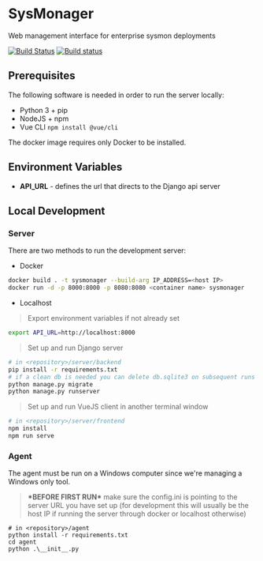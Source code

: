 # SysMonager
Web management interface for enterprise sysmon deployments

[![Build Status](https://travis-ci.com/rwwiv/sysmon-web-manager.svg?branch=master)](https://travis-ci.com/rwwiv/sysmon-web-manager)
[![Build status](https://ci.appveyor.com/api/projects/status/qw9fme4a90kev148?svg=true)](https://ci.appveyor.com/project/rwwiv/sysmon-web-manager)

## Prerequisites

The following software is needed in order to run the server locally:
* Python 3 + pip
* NodeJS + npm 
* Vue CLI `npm install @vue/cli`

The docker image requires only Docker to be installed.

## Environment Variables
* **API_URL** - defines the url that directs to the Django api server

## Local Development

### Server

There are two methods to run the development server:

* Docker

``` sh
docker build . -t sysmonager --build-arg IP_ADDRESS=<host IP>
docker run -d -p 8000:8000 -p 8080:8080 <container name> sysmonager
```

* Localhost

> Export environment variables if not already set

``` sh
export API_URL=http://localhost:8000
```

> Set up and run Django server


``` sh
# in <repository>/server/backend
pip install -r requirements.txt
# if a clean db is needed you can delete db.sqlite3 on subsequent runs
python manage.py migrate
python manage.py runserver
```
> Set up and run VueJS client in another terminal window

``` sh
# in <repository>/server/frontend
npm install
npm run serve
```

### Agent

The agent must be run on a Windows computer since we're managing a Windows only tool.

> **\*BEFORE FIRST RUN\*** make sure the config.ini is pointing to the server URL you have set up (for development this will usually be the host IP if running the server through docker or localhost otherwise)

``` pwsh 
# in <repository>/agent
python install -r requirements.txt
cd agent
python .\__init__.py
```
